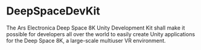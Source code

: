 # DeepSpaceDevKit
The Ars Electronica Deep Space 8K Unity Development Kit shall make it possible for developers all over the world to easily create Unity applications for the Deep Space 8K, a large-scale multiuser VR environment.
